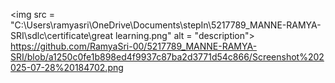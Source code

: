 <img src = "C:\Users\ramyasri\OneDrive\Documents\stepIn\5217789_MANNE-RAMYA-SRI\sdlc\certificate\great learning.png" alt = "description">
https://github.com/RamyaSri-00/5217789_MANNE-RAMYA-SRI/blob/a1250c0fe1b898ed4f9937c87ba2d3771d54c866/Screenshot%202025-07-28%20184702.png
